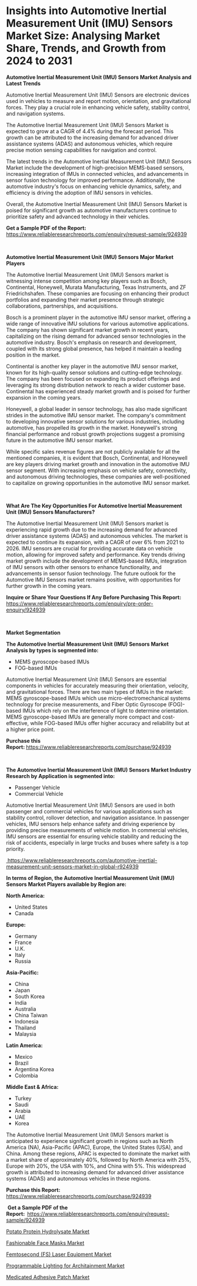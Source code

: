 <p><h1>Insights into Automotive Inertial Measurement Unit (IMU) Sensors Market Size: Analysing Market Share, Trends, and Growth from 2024 to 2031</h1></p><p><strong>Automotive Inertial Measurement Unit (IMU) Sensors Market Analysis and Latest Trends</strong></p>
<p><p>Automotive Inertial Measurement Unit (IMU) Sensors are electronic devices used in vehicles to measure and report motion, orientation, and gravitational forces. They play a crucial role in enhancing vehicle safety, stability control, and navigation systems.</p><p>The Automotive Inertial Measurement Unit (IMU) Sensors Market is expected to grow at a CAGR of 4.4% during the forecast period. This growth can be attributed to the increasing demand for advanced driver assistance systems (ADAS) and autonomous vehicles, which require precise motion sensing capabilities for navigation and control.</p><p>The latest trends in the Automotive Inertial Measurement Unit (IMU) Sensors Market include the development of high-precision MEMS-based sensors, increasing integration of IMUs in connected vehicles, and advancements in sensor fusion technology for improved performance. Additionally, the automotive industry's focus on enhancing vehicle dynamics, safety, and efficiency is driving the adoption of IMU sensors in vehicles.</p><p>Overall, the Automotive Inertial Measurement Unit (IMU) Sensors Market is poised for significant growth as automotive manufacturers continue to prioritize safety and advanced technology in their vehicles.</p></p>
<p><strong>Get a Sample PDF of the Report:&nbsp;</strong> <a href="https://www.reliableresearchreports.com/enquiry/request-sample/924939">https://www.reliableresearchreports.com/enquiry/request-sample/924939</a></p>
<p>&nbsp;</p>
<p><strong>Automotive Inertial Measurement Unit (IMU) Sensors Major Market Players</strong></p>
<p><p>The Automotive Inertial Measurement Unit (IMU) Sensors market is witnessing intense competition among key players such as Bosch, Continental, Honeywell, Murata Manufacturing, Texas Instruments, and ZF Friedrichshafen. These companies are focusing on enhancing their product portfolios and expanding their market presence through strategic collaborations, partnerships, and acquisitions.</p><p>Bosch is a prominent player in the automotive IMU sensor market, offering a wide range of innovative IMU solutions for various automotive applications. The company has shown significant market growth in recent years, capitalizing on the rising demand for advanced sensor technologies in the automotive industry. Bosch's emphasis on research and development, coupled with its strong global presence, has helped it maintain a leading position in the market.</p><p>Continental is another key player in the automotive IMU sensor market, known for its high-quality sensor solutions and cutting-edge technology. The company has been focused on expanding its product offerings and leveraging its strong distribution network to reach a wider customer base. Continental has experienced steady market growth and is poised for further expansion in the coming years.</p><p>Honeywell, a global leader in sensor technology, has also made significant strides in the automotive IMU sensor market. The company's commitment to developing innovative sensor solutions for various industries, including automotive, has propelled its growth in the market. Honeywell's strong financial performance and robust growth projections suggest a promising future in the automotive IMU sensor market.</p><p>While specific sales revenue figures are not publicly available for all the mentioned companies, it is evident that Bosch, Continental, and Honeywell are key players driving market growth and innovation in the automotive IMU sensor segment. With increasing emphasis on vehicle safety, connectivity, and autonomous driving technologies, these companies are well-positioned to capitalize on growing opportunities in the automotive IMU sensor market.</p></p>
<p>&nbsp;</p>
<p><strong>What Are The Key Opportunities For Automotive Inertial Measurement Unit (IMU) Sensors Manufacturers?</strong></p>
<p><p>The Automotive Inertial Measurement Unit (IMU) Sensors market is experiencing rapid growth due to the increasing demand for advanced driver assistance systems (ADAS) and autonomous vehicles. The market is expected to continue its expansion, with a CAGR of over 6% from 2021 to 2026. IMU sensors are crucial for providing accurate data on vehicle motion, allowing for improved safety and performance. Key trends driving market growth include the development of MEMS-based IMUs, integration of IMU sensors with other sensors to enhance functionality, and advancements in sensor fusion technology. The future outlook for the Automotive IMU Sensors market remains positive, with opportunities for further growth in the coming years.</p></p>
<p><strong>Inquire or Share Your Questions If Any Before Purchasing This Report:</strong> <a href="https://www.reliableresearchreports.com/enquiry/pre-order-enquiry/924939">https://www.reliableresearchreports.com/enquiry/pre-order-enquiry/924939</a></p>
<p>&nbsp;</p>
<p><strong>Market Segmentation</strong></p>
<p><strong>The Automotive Inertial Measurement Unit (IMU) Sensors Market Analysis by types is segmented into:</strong></p>
<p><ul><li>MEMS gyroscope-based IMUs</li><li>FOG-based IMUs</li></ul></p>
<p><p>Automotive Inertial Measurement Unit (IMU) Sensors are essential components in vehicles for accurately measuring their orientation, velocity, and gravitational forces. There are two main types of IMUs in the market: MEMS gyroscope-based IMUs which use micro-electromechanical systems technology for precise measurements, and Fiber Optic Gyroscope (FOG)-based IMUs which rely on the interference of light to determine orientation. MEMS gyroscope-based IMUs are generally more compact and cost-effective, while FOG-based IMUs offer higher accuracy and reliability but at a higher price point.</p></p>
<p><strong>Purchase this Report:&nbsp;</strong><a href="https://www.reliableresearchreports.com/purchase/924939">https://www.reliableresearchreports.com/purchase/924939</a></p>
<p>&nbsp;</p>
<p><strong>The Automotive Inertial Measurement Unit (IMU) Sensors Market Industry Research by Application is segmented into:</strong></p>
<p><ul><li>Passenger Vehicle</li><li>Commercial Vehicle</li></ul></p>
<p><p>Automotive Inertial Measurement Unit (IMU) Sensors are used in both passenger and commercial vehicles for various applications such as stability control, rollover detection, and navigation assistance. In passenger vehicles, IMU sensors help enhance safety and driving experience by providing precise measurements of vehicle motion. In commercial vehicles, IMU sensors are essential for ensuring vehicle stability and reducing the risk of accidents, especially in large trucks and buses where safety is a top priority.</p></p>
<p><a href="https://www.reliableresearchreports.com/automotive-inertial-measurement-unit-sensors-market-in-global-r924939">&nbsp;https://www.reliableresearchreports.com/automotive-inertial-measurement-unit-sensors-market-in-global-r924939</a></p>
<p><strong>In terms of Region, the Automotive Inertial Measurement Unit (IMU) Sensors Market Players available by Region are:</strong></p>
<p>
    <p> <strong> North America: </strong>
        <ul>
            <li>United States</li>
            <li>Canada</li>
        </ul>
        </p> 
    <p> <strong> Europe: </strong>
        <ul>
            <li>Germany</li>
            <li>France</li>
            <li>U.K.</li>
            <li>Italy</li>
            <li>Russia</li>
        </ul>
        </p> 
    <p> <strong> Asia-Pacific: </strong>
        <ul>
            <li>China</li>
            <li>Japan</li>
            <li>South Korea</li>
            <li>India</li>
            <li>Australia</li>
            <li>China Taiwan</li>
            <li>Indonesia</li>
            <li>Thailand</li>
            <li>Malaysia</li>
        </ul>
        </p> 
    <p> <strong> Latin America: </strong>
        <ul>
            <li>Mexico</li>
            <li>Brazil</li>
            <li>Argentina Korea</li>
            <li>Colombia</li>
        </ul>
        </p> 
    <p> <strong> Middle East & Africa: </strong>
        <ul>
            <li>Turkey</li>
            <li>Saudi</li>
            <li>Arabia</li>
            <li>UAE</li>
            <li>Korea</li>
        </ul>
    </p>
    </p>
<p><p>The Automotive Inertial Measurement Unit (IMU) Sensors market is anticipated to experience significant growth in regions such as North America (NA), Asia-Pacific (APAC), Europe, the United States (USA), and China. Among these regions, APAC is expected to dominate the market with a market share of approximately 40%, followed by North America with 25%, Europe with 20%, the USA with 10%, and China with 5%. This widespread growth is attributed to increasing demand for advanced driver assistance systems (ADAS) and autonomous vehicles in these regions.</p></p>
<p><strong>Purchase this Report: </strong><a href="https://www.reliableresearchreports.com/purchase/924939">https://www.reliableresearchreports.com/purchase/924939</a></p>
<p>&nbsp;<strong>Get a Sample PDF of the Report:&nbsp;&nbsp;</strong><a href="https://www.reliableresearchreports.com/enquiry/request-sample/924939">https://www.reliableresearchreports.com/enquiry/request-sample/924939</a></p>
<p><strong></strong></p>
<p><p><a href="https://medium.com/@marcoshoppe2023/an-in-depth-analysis-of-the-global-potato-protein-hydrolysate-market-scope-and-its-rapid-growing-12-12f5be02746c">Potato Protein Hydrolysate Market</a></p><p><a href="https://medium.com/@samantha.welch56767/fashionable-face-masks-market-share-size-trends-industry-analysis-report-by-application-9fce97dce33a">Fashionable Face Masks Market</a></p><p><a href="https://github.com/arionmp/Market-Research-Report-List-4/blob/main/femtosecond-fs-laser-equipment-market.md">Femtosecond (FS) Laser Equipment Market</a></p><p><a href="https://issuu.com/reportprime-2/docs/programmable-lighting-for-architainment-market-siz">Programmable Lighting for Architainment Market</a></p><p><a href="https://github.com/SheilaBruen2023/Market-Research-Report-List-2/blob/main/medicated-adhesive-patch-market.md">Medicated Adhesive Patch Market</a></p></p>